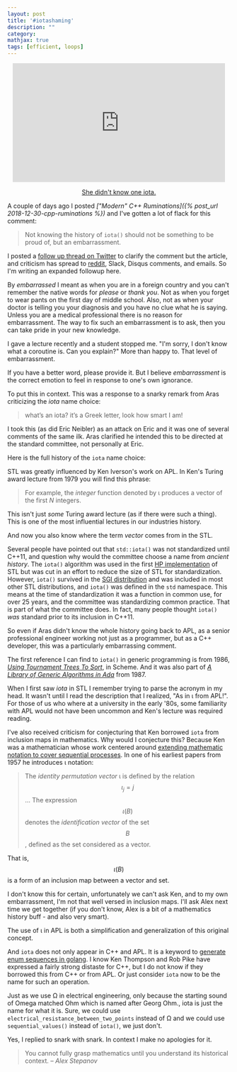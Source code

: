 ```yaml
---
layout: post
title: '#iotashaming'
description: ""
category:
mathjax: true
tags: [efficient, loops]
---
```


<p style='text-align: center;'>

<iframe src="https://giphy.com/embed/KWFGl2gYfY5Ta" width="480" height="268" frameBorder="0" class="giphy-embed" allowFullScreen></iframe><p style='text-align: center;'><a href="https://twitter.com/BartoszMilewski/status/1080929938562138112">She didn't know one iota.</a></p>

</p>

A couple of days ago I posted _["Modern" C++ Ruminations]({% post_url 2018-12-30-cpp-ruminations %})_ and I've gotten a lot of flack for this comment:

> Not knowing the history of `iota()` should not be something to be proud of, but an embarrassment.

I posted a [follow up thread on Twitter](https://twitter.com/SeanParent/status/1080909441170518016) to clarify the comment but the article, and criticism has spread to [reddit](https://www.reddit.com/r/cpp/comments/ac3ntu/modern_c_ruminations/), Slack, Disqus comments, and emails. So I'm writing an expanded followup here.

By _embarrassed_ I meant as when you are in a foreign country and you can't remember the native words for _please_ or _thank you_. Not as when you forget to wear pants on the first day of middle school. Also, not as when your doctor is telling you your diagnosis and you have no clue what he is saying. Unless you are a medical professional there is no reason for embarrassment. The way to fix such an embarrassment is to ask, then you can take pride in your new knowledge.

I gave a lecture recently and a student stopped me. "I'm sorry, I don't know what a coroutine is. Can you explain?" More than happy to. That level of embarrassment.

If you have a better word, please provide it. But I believe _embarrassment_ is the correct emotion to feel in response to one's own ignorance.

To put this in context. This was a response to a snarky remark from Aras criticizing the _iota_ name choice:

> what’s an iota? it’s a Greek letter, look how smart I am!

I took this (as did Eric Neibler) as an attack on Eric and it was one of several comments of the same ilk. Aras clarified he intended this to be directed at the standard committee, not personally at Eric.

Here is the full history of the `iota` name choice:

STL was greatly influenced by Ken Iverson's work on APL. In Ken's Turing award lecture from 1979 you will find this phrase:

> For example, the _integer_ function denoted by &iota; produces a vector of the first _N_ integers.

This isn't just _some_ Turing award lecture (as if there were such a thing). This is one of the most influential lectures in our industries history.

And now you also know where the term _vector_ comes from in the STL.

Several people have pointed out that `std::iota()` was not standardized until C++11, and question why would the committee choose a name from _ancient history_. The `iota()` algorithm was used in the first [HP implementation](http://stepanovpapers.com/butler.hpl.hp/stl/examples/IOTA1.CPP) of STL but was cut in an effort to reduce the size of STL for standardization. However, `iota()` survived in the [SGI distribution](http://www.martinbroadhurst.com/stl/iota.html) and was included in most other STL distributions, and `iota()` was defined in the `std` namespace. This means at the time of standardization it was a function in common use, for over 25 years, and the committee was standardizing common practice. That is part of what the committee does. In fact, many people thought `iota()` _was_ standard prior to its inclusion in C++11.

So even if Aras didn't know the whole history going back to APL, as a senior professional engineer working not just as a programmer, but as a C++ developer, this was a particularly embarrassing comment.

The first reference I can find to `iota()` in generic programming is from 1986, _[Using Tournament Trees To Sort](http://stepanovpapers.com/TournamentTrees.pdf)_, in Scheme. And it was also part of _[A Library of Generic Algorithms in Ada](http://stepanovpapers.com/p216-musser.pdf)_ from 1987.

When I first saw _iota_ in STL I remember trying to parse the acronym in my head. It wasn't until I read the description that I realized, "As in &iota; from APL!". For those of us who where at a university in the early '80s, some familiarity with APL would not have been uncommon and Ken's lecture was required reading.

I've also received criticism for conjecturing that Ken borrowed `iota` from inclusion maps in mathematics. Why would I conjecture this? Because Ken was a mathematician whose work centered around [extending mathematic notation to cover sequential processes](http://www.jsoftware.com/papers/DFSP.htm). In one of his earliest papers from 1957 he introduces &iota; notation:

> The _identity permutation vector_ &iota; is defined by the relation $$\iota_{j} = j$$...
The expression $$\iota(B)$$ denotes the _identification vector_ of the set $$B$$, defined as the set considered as a vector.

That is, $$\iota(B)$$ is a form of an inclusion map between a vector and set.

I don't know this for certain, unfortunately we can't ask Ken, and to my own embarrassment, I'm not that well versed in inclusion maps. I'll ask Alex next time we get together (if you don't know, Alex is a bit of a mathematics history buff - and also very smart).

The use of &iota; in APL is both a simplification and generalization of this original concept.

And `iota` does not only appear in C++ and APL. It is a keyword to [generate enum sequences in golang](https://github.com/golang/go/wiki/Iota). I know Ken Thompson and Rob Pike have expressed a fairly strong distaste for C++, but I do not know if they borrowed this from C++ or from APL. Or just consider `iota` now to be the name for such an operation.

Just as we use &Omega; in electrical engineering, only because the starting sound of Omega matched Ohm which is named after Georg Ohm., iota is just the name for what it is. Sure, we could use `electrical_resistance_between_two_points` instead of &Omega; and we could use `sequential_values()` instead of `iota()`, we just don't.

Yes, I replied to snark with snark. In context I make no apologies for it.

> You cannot fully grasp mathematics until you understand its historical context. _– Alex Stepanov_
